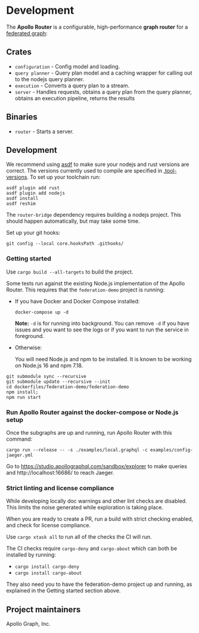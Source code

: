 # Development

The **Apollo Router** is a configurable, high-performance **graph router** for a [federated graph](https://www.apollographql.com/docs/federation/):

## Crates

 *   `configuration` - Config model and loading.
 *   `query planner` - Query plan model and a caching wrapper for calling out to the nodejs query planner.
 *   `execution` - Converts a query plan to a stream.
 *   `server` - Handles requests,
     obtains a query plan from the query planner,
     obtains an execution pipeline,
     returns the results

## Binaries

 *   `router` - Starts a server.

## Development

We recommend using [asdf](https://github.com/asdf-vm/asdf) to make sure your
nodejs and rust versions are correct.  The versions currently used to compile
are specified in [.tool-versions](.tool-versions). To set up your toolchain
run:

```shell
asdf plugin add rust
asdf plugin add nodejs
asdf install
asdf reshim
```

The `router-bridge` dependency requires building a nodejs project. This should
happen automatically, but may take some time.

Set up your git hooks:

```shell
git config --local core.hooksPath .githooks/
```

### Getting started

Use `cargo build --all-targets` to build the project.

Some tests run against the existing Node.js implementation of the Apollo Router. This
requires that the `federation-demo` project is running:

 *  If you have Docker and Docker Compose installed:

    ```
    docker-compose up -d
    ```

    **Note:** `-d` is for running into background. You can remove `-d` if you
    have issues and you want to see the logs or if you want to run the service
    in foreground.

 *  Otherwise:

    You will need Node.js and npm to be installed. It is known to be working on
    Node.js 16 and npm 7.18.

  ```shell
  git submodule sync --recursive
  git submodule update --recursive --init
  cd dockerfiles/federation-demo/federation-demo
  npm install;
  npm run start
  ```

### Run Apollo Router against the docker-compose or Node.js setup

Once the subgraphs are up and running, run Apollo Router with this command:

```shell
cargo run --release -- -s ./examples/local.graphql -c examples/config-jaeger.yml
```

Go to https://studio.apollographql.com/sandbox/explorer to make queries and
http://localhost:16686/ to reach Jaeger.

### Strict linting and license compliance

While developing locally doc warnings and other lint checks are disabled.
This limits the noise generated while exploration is taking place.

When you are ready to create a PR, run a build with strict checking enabled,
and check for license compliance.

Use `cargo xtask all` to run all of the checks the CI will run.

The CI checks require `cargo-deny` and `cargo-about` which can both be installed by running:
- `cargo install cargo-deny`
- `cargo install cargo-about`

They also need you to have the federation-demo project up and running,
as explained in the Getting started section above.

## Project maintainers

Apollo Graph, Inc.
